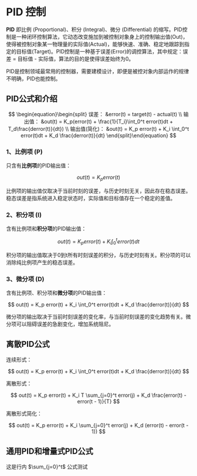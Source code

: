 # PID 控制

**PID** 即比例 (Proportional)、积分 (Integral)、微分 (Differential) 的缩写。PID控制是一种闭环控制算法，它动态改变施加到被控制对象身上的控制输出值(Out)，使得被控制对象某一物理量的实际值(Actual)，能够快速、准确、稳定地跟踪到指定的目标值(Target)。PID控制是一种基于误差(Error)的调控算法，其中规定：误差 = 目标值 - 实际值，算法的目的是使得误差始终为0。

PID是控制领域最常用的控制器，需要建模设计，即便是被控对象内部运作的规律不明确，PID也能控制。

## PID公式和介绍

$$
\begin{equation}\begin{split} 
误差： &error(t) = target(t) - actual(t) \\
输出值： &out(t) = K_p(error(t) + \frac{1}{T_i}\int_0^t error(t)dt + T_d\frac{derror(t)}{dt}) \\
输出值(简化)： &out(t) = K_p error(t) + K_i \int_0^t error(t)dt + K_d \frac{derror(t)}{dt}
\end{split}\end{equation}
$$

### 1、比例项 (P)

只含有**比例项**的PID输出值：

$$
out(t) = K_p error(t)
$$

比例项的输出值仅取决于当前时刻的误差，与历史时刻无关，因此存在稳态误差。稳态误差是指系统进入稳定状态时，实际值和目标值存在一个稳定的差值。

### 2、积分项 (I)

含有比例项和**积分项**的PID输出值：

$$
out(t) = K_p error(t) + K_i \int_0^t error(t)dt
$$

积分项的输出值取决于0到t所有时刻误差的积分，与历史时刻有关。积分项的可以消除纯比例项产生的稳态误差。

### 3、微分项 (D)

含有比例项、积分项和**微分项**的PID输出值：

$$
out(t) = K_p error(t) + K_i \int_0^t error(t)dt + K_d \frac{derror(t)}{dt}
$$

微分项的输出取决于当前时刻误差的变化率，与当前时刻误差的变化趋势有关。微分项可以阻碍误差的急剧变化，增加系统阻尼。

## 离散PID公式

连续形式：

$$
out(t) = K_p error(t) + K_i \int_0^t error(t)dt + K_d \frac{derror(t)}{dt}
$$

离散形式：

$$
out(t) = K_p error(t) + K_i T \sum_{j=0}^t error(j) + K_d \frac{error(t) - error(t - 1)}{T}
$$

离散形式简化：

$$
out(t) = K_p error(t) + K_i \sum_{j=0}^t error(j) + K_d (error(t) - error(t - 1))
$$

## 通用PID和增量式PID公式



这是行内 $\sum_{j=0}^t$ 公式测试